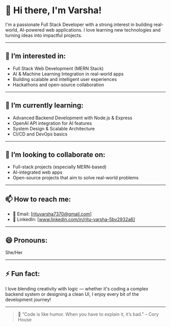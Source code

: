 # 👋 Hi there, I'm Varsha!

I'm a passionate Full Stack Developer with a strong interest in building real-world, AI-powered web applications. I love learning new technologies and turning ideas into impactful projects.

---

## 👀 I’m interested in:
- Full Stack Web Development (MERN Stack)
- AI & Machine Learning Integration in real-world apps
- Building scalable and intelligent user experiences
- Hackathons and open-source collaboration

---

## 🌱 I’m currently learning:
- Advanced Backend Development with Node.js & Express
- OpenAI API integration for AI features
- System Design & Scalable Architecture
- CI/CD and DevOps basics

---

## 💞️ I’m looking to collaborate on:
- Full-stack projects (especially MERN-based)
- AI-integrated web apps
- Open-source projects that aim to solve real-world problems

---

## 📫 How to reach me:
- 📧 Email: [rituvarsha7370@gmail.com]
- 💼 LinkedIn: [www.linkedin.com/in/ritu-varsha-5bv2932a6]

---

## 😄 Pronouns:
She/Her

---

## ⚡ Fun fact:
I love blending creativity with logic — whether it's coding a complex backend system or designing a clean UI, I enjoy every bit of the development journey!

---

> 🚀 “Code is like humor. When you have to explain it, it’s bad.” – Cory House
